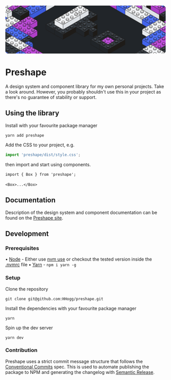 
![](./workspaces/site/src/assets/preshape.svg)

# Preshape

A design system and component library for my own personal projects. Take a look around. However, you probably shouldn't use this in your project as there's no guarantee of stability or support.

## Using the library

Install with your favourite package manager

```
yarn add preshape
```

Add the CSS to your project, e.g.

```ts
import 'preshape/dist/style.css';
```

then import and start using components.

```tsx
import { Box } from 'preshape';

<Box>...</Box>
```
## Documentation

Description of the design system and component documentation can be found on the [Preshape site](https://preshape.hogg.io).

## Development

### Prerequisites

• [Node](https://nodejs.org/en/) - Either use [nvm use](https://github.com/nvm-sh/nvm) or checkout the tested version inside the [.nvmrc](./nmvrc) file
• [Yarn](https://yarnpkg.com) - `npm i yarn -g`

### Setup

Clone the repository

```
git clone git@github.com:HHogg/preshape.git
```

Install the dependencies with your favourite package manager

```
yarn
```

Spin up the dev server

```
yarn dev
```

### Contribution

Preshape uses a strict commit message structure that follows the [Conventional Commits](https://www.conventionalcommits.org/en/v1.0.0-beta.4/) spec. This is used to automate publishing the package to NPM and generating the changelog with [Semantic Release](https://github.com/semantic-release/semantic-release).
